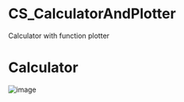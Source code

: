 # CS_CalculatorAndPlotter
Calculator with function plotter


# Calculator
![image](https://github.com/miseca13/CS_CalculatorAndPlotter/assets/76502563/2b4e7598-a3c7-452a-98f7-3752d2167a90)
